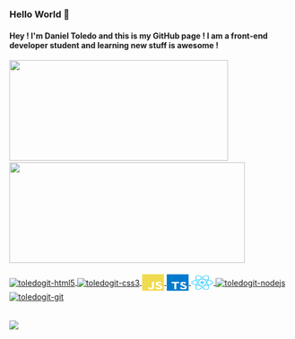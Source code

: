 <h3>Hello World 👋</h3>

 <h4>Hey ! I'm Daniel Toledo and this is my GitHub page ! I am a front-end developer student and learning new stuff is awesome !</h4>

 <div>
  <a href="https://github.com/toledogit">
  <img height="180em" width="390" src="https://github-readme-stats.vercel.app/api?username=toledogit&show_icons=true&include_all_commits=true&count_private=true"/>
  <img height="180em" width="420" src="https://github-readme-stats.vercel.app/api/top-langs/?username=toledogit&layout=compact&langs_count=7"/>
</div>
<div>
  <div style="display: inline_block"><br>
  <img align="center" alt="toledogit-html5" height="30" width="40" src="https://cdn.jsdelivr.net/gh/devicons/devicon/icons/html5/html5-original.svg">
  <img align="center" alt="toledogit-css3" height="30" width="40" src="https://cdn.jsdelivr.net/gh/devicons/devicon/icons/css3/css3-original.svg">
  <img align="center" alt="toledogit-javascript" height="30" width="40" src="https://raw.githubusercontent.com/devicons/devicon/master/icons/javascript/javascript-plain.svg">
  <img align="center" alt="toledogit-typescript" height="30" width="40" src="https://raw.githubusercontent.com/devicons/devicon/master/icons/typescript/typescript-plain.svg">
   <img align="center" alt="toledogit-react" height="30" width="40" src="https://raw.githubusercontent.com/devicons/devicon/master/icons/react/react-original.svg">
  <img align="center" alt="toledogit-nodejs" height="30" width="40" src="https://cdn.jsdelivr.net/gh/devicons/devicon/icons/nodejs/nodejs-original.svg">
  <img align="center" alt="toledogit-git" height="30" width="40" src="https://cdn.jsdelivr.net/gh/devicons/devicon/icons/git/git-original.svg">
</div>
    </br>
  </br>
<div> 
  <a href="https://www.linkedin.com/in/daniel-toledo-4b47b091/" target="_blank"><img src="https://img.shields.io/badge/-LinkedIn-%230077B5?style=for-the-badge&logo=linkedin&logoColor=white" target="_blank"></a> 
 </div>
